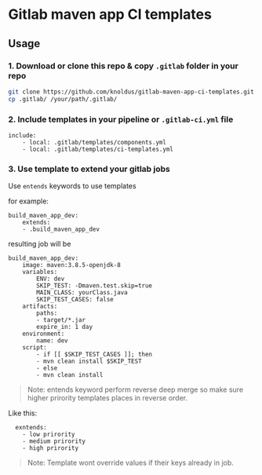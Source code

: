 # Gitlab maven app CI templates


## Usage

### 1. Download or clone this repo & copy `.gitlab` folder in your repo

```bash
git clone https://github.com/knoldus/gitlab-maven-app-ci-templates.git
cp .gitlab/ /your/path/.gitlab/
```
### 2. Include templates in your pipeline or `.gitlab-ci.yml` file

```
include:
    - local: .gitlab/templates/components.yml
    - local: .gitlab/templates/ci-templates.yml
```


### 3. Use template to extend your gitlab jobs

Use `entends` keywords to use templates

for example:

```
build_maven_app_dev:
    extends:
    - .build_maven_app_dev
```

resulting job will be

```
build_maven_app_dev:
    image: maven:3.8.5-openjdk-8
    variables:
        ENV: dev
        SKIP_TEST: -Dmaven.test.skip=true
        MAIN_CLASS: yourClass.java
        SKIP_TEST_CASES: false
    artifacts:
        paths:
        - target/*.jar
        expire_in: 1 day
    environment:
        name: dev
    script:
        - if [[ $SKIP_TEST_CASES ]]; then 
        - mvn clean install $SKIP_TEST
        - else
        - mvn clean install
```

> Note: entends keyword perform reverse deep merge so make sure higher prirority templates places in reverse order.
>


Like this:
```
  exntends:
    - low prirority
    - medium prirority
    - high prirority

```
> Note: Template wont override values if their keys already in job.
